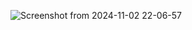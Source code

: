 
![Screenshot from 2024-11-02 22-06-57](https://github.com/user-attachments/assets/a2e7c0c7-123b-4d55-a66c-623f39d4732a)
